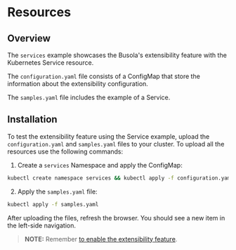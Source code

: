 # Resources

## Overview

The `services` example showcases the Busola's extensibility feature with the Kubernetes Service resource.

The `configuration.yaml` file consists of a ConfigMap that store the information about the extensibility configuration.

The `samples.yaml` file includes the example of a Service.

## Installation

To test the extensibility feature using the Service example, upload the `configuration.yaml` and `samples.yaml` files to your cluster. To upload all the resources use the following commands:

1. Create a `services` Namespace and apply the ConfigMap:

```bash
kubectl create namespace services && kubectl apply -f configuration.yaml
```

2. Apply the `samples.yaml` file:

```bash
kubectl apply -f samples.yaml
```

After uploading the files, refresh the browser. You should see a new item in the left-side navigation.

> **NOTE:** Remember [to enable the extensibility feature](./../../docs//features.md).
